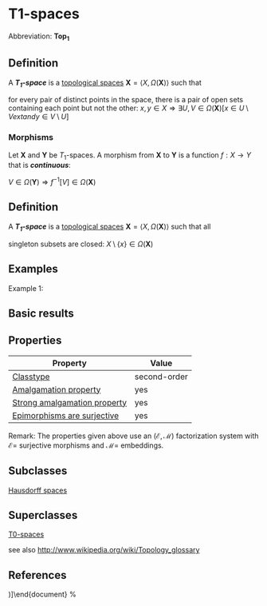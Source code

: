 # T1-spaces

Abbreviation: **Top$_1$**

## Definition
A ***$T_1$-space*** is a [topological spaces](topological_spaces.md) $\mathbf{X}=\langle X,\Omega(\mathbf{X})\rangle$ such that


for every pair of distinct points in the space, there is a pair of open sets containing each point but not the other:  $x,y\in X\Longrightarrow\exists U,V\in\Omega(\mathbf{X})[x\in U\setminus V	ext{ and }y\in V\setminus U]$

### Morphisms
Let $\mathbf{X}$ and $\mathbf{Y}$ be $T_1$-spaces. 
A morphism from $\mathbf{X}$ to $\mathbf{Y}$ is a function $f:X\rightarrow Y$ that is ***continuous***: 

$V\in\Omega(\mathbf{Y})\Longrightarrow f^{-1}[V]\in\Omega(\mathbf{X})$

## Definition
A ***$T_1$-space*** is a [topological spaces](topological_spaces.md) $\mathbf{X}=\langle X,\Omega(\mathbf{X})\rangle$ such that all

singleton subsets are closed:  $X\setminus\{x\}\in\Omega(\mathbf{X})$

## Examples
Example 1: 

## Basic results


## Properties


|Property|Value|
|---|---|
|[Classtype](classtype.md)  |second-order |
|[Amalgamation property](amalgamation_property.md)  |yes |
|[Strong amalgamation property](strong_amalgamation_property.md)  |yes |
|[Epimorphisms are surjective](epimorphisms_are_surjective.md)  |yes |

Remark: 
The properties given above use an $(\mathcal{E},\mathcal{M})$ factorization system with $\mathcal{E}=$ surjective morphisms and
$\mathcal{M}=$ embeddings.



## Subclasses
[Hausdorff spaces](hausdorff_spaces.md) 


## Superclasses
[T0-spaces](t0-spaces.md) 



see also http://www.wikipedia.org/wiki/Topology_glossary


## References


)]\end{document}
%</pre>
